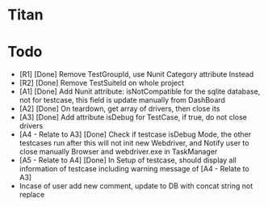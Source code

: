 # Titan
# Todo
- [R1] [Done] Remove TestGroupId, use Nunit Category attribute Instead
- [R2] [Done] Remove TestSuiteId on whole project
- [A1] [Done] Add Nunit attribute: isNotCompatible for the sqlite database, not for testcase, this field is update manually from DashBoard
- [A2] [Done] On teardown, get array of drivers, then close its
- [A3] [Done] Add attribute isDebug for TestCase, if true, do not close drivers
- [A4 - Relate to A3] [Done] Check if testcase isDebug Mode, the other testcases run after this will not init new Webdriver, and Notify user
to close manually Browser and webdriver.exe in TaskManager
- [A5 - Relate to A4] [Done] In Setup of testcase, should display all information of testcase including warning message of [A4 - Relate to A3]
- Incase of user add new comment, update to DB with concat string not replace